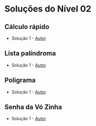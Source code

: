 # Soluções do Nível 02

## Cálculo rápido
- Solução 1 - [Autor]() <Insira o link para o seu github nos parenteses>

<Se possivel insira uma breve explicacao da solucao>

## Lista palíndroma
- Solução 1 - [Autor]() <Insira o link para o seu github nos parenteses>

<Se possivel insira uma breve explicacao da solucao>

## Poligrama
- Solução 1 - [Autor]() <Insira o link para o seu github nos parenteses>

<Se possivel insira uma breve explicacao da solucao>

## Senha da Vó Zinha
- Solução 1 - [Autor]() <Insira o link para o seu github nos parenteses>

<Se possivel insira uma breve explicacao da solucao>
